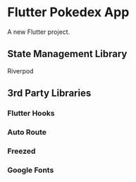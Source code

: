 # Flutter Pokedex App

A new Flutter project.

## State Management Library

Riverpod

## 3rd Party Libraries

### Flutter Hooks

### Auto Route

### Freezed

### Google Fonts
